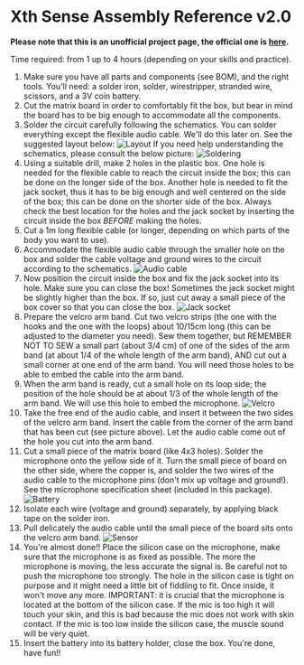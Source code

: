 # Xth Sense Assembly Reference v2.0
**Please note that this is an unofficial project page, the official one is [here](http://res.marcodonnarumma.com/projects/xth-sense/).**

Time required: from 1 up to 4 hours (depending on your skills and practice).

1. Make sure you have all parts and components (see BOM), and the right tools.
You'll need: a solder iron, solder, wirestripper, stranded wire, scissors, and a 3V coin battery.
2. Cut the matrix board in order to comfortably fit the box, but bear in mind the board has to be
big enough to accommodate all the components.
3. Solder the circuit carefully following the schematics. You can solder everything except the
flexible audio cable. We'll do this later on. See the suggested layout below:
![Layout](https://aknuds1.github.io/xthsense/images/xthsense-layout.png)
If you need help understanding the schematics, please consult the below picture:
![Soldering](https://aknuds1.github.io/xthsense/images/xthsense-soldered.png)
5. Using a suitable drill, make 2 holes in the plastic box.
One hole is needed for the flexible cable to reach the circuit inside the box; this can be done
on the longer side of the box. Another hole is needed to fit the jack socket, thus it has to be
big enough and well centered on the side of the box; this can be done on the shorter side of
the box.
Always check the best location for the holes and the jack socket by inserting the circuit inside
the box *BEFORE* making the holes.
6. Cut a 1m long flexible cable (or longer, depending on which parts of the body you want to use).
7. Accommodate the flexible audio cable through the smaller hole on the box and solder the cable
voltage and ground wires to the circuit according to the schematics.
![Audio cable](https://aknuds1.github.io/xthsense/images/xthsense-audiocable.png)
8. Now position the circuit inside the box and fix the jack socket into its hole.
Make sure you can close the box!
Sometimes the jack socket might be slightly higher than the box. If so, just cut
away a small piece of the box cover so that you can close the box.
![Jack socket](https://aknuds1.github.io/xthsense/images/xthsense-jacksocket.png)
9. Prepare the velcro arm band.
Cut two velcro strips (the one with the hooks and the one with the loops) about 10/15cm long (this
can be adjusted to the diameter you need).
Sew them together, but REMEMBER NOT TO SEW a small part (about 3/4 cm) of one of the
sides of the arm band (at about 1/4 of the whole length of the arm band), AND cut out a small
corner at one end of the arm band. You will need those holes to be able to embed the cable
into the arm band.
10. When the arm band is ready, cut a small hole on its loop side; the position of
the hole should be at about 1/3 of the whole length of the arm band. We will use this hole to
embed the microphone.
![Velcro](https://aknuds1.github.io/xthsense/images/xthsense-velcro.png)
11. Take the free end of the audio cable, and insert it between the two sides of the velcro arm
band. Insert the cable from the corner of the arm band that has been cut (see picture above).
Let the audio cable come out of the hole you cut into the arm band.
12. Cut a small piece of the matrix board (like 4x3 holes). Solder the microphone onto the yellow
side of it. Turn the small piece of board on the other side, where the copper is, and solder the
two wires of the audio cable to the microphone pins (don't mix up voltage and ground!). See
the microphone specification sheet (included in this package).
![Battery](https://aknuds1.github.io/xthsense/images/xthsense-battery.png)
13. Isolate each wire (voltage and ground) separately, by applying black tape on the solder iron.
14. Pull delicately the audio cable until the small piece of the board sits onto the velcro arm band.
![Sensor](https://aknuds1.github.io/xthsense/images/xthsense-sensor.png)
15. You're almost done!!
Place the silicon case on the microphone, make sure that the microphone is as fixed as
possible. The more the microphone is moving, the less accurate the signal is. Be careful
not to push the microphone too strongly. The hole in the silicon case is tight on
purpose and it might need a little bit of fiddling to fit. Once inside, it won't move any more.
IMPORTANT: it is crucial that the microphone is located at the bottom of the silicon case.
If the mic is too high it will touch your skin, and this is bad because the mic does not work with
skin contact. If the mic is too low inside the silicon case, the muscle sound will be very quiet.
16. Insert the battery into its battery holder, close the box. You're done, have fun!!

